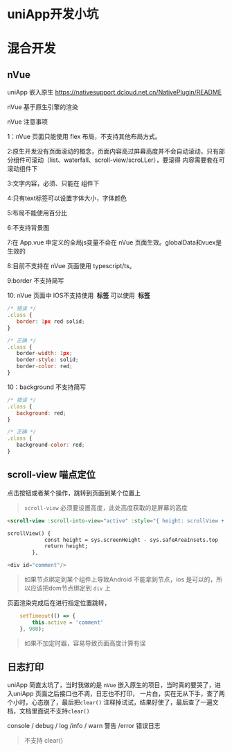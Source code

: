 # uniApp开发小坑
# 混合开发 
##  nVue
uniApp 嵌入原生
https://nativesupport.dcloud.net.cn/NativePlugin/README 

nVue 基于原生引擎的渲染

 nVue 注意事项

 1：nVue 页面只能使用 flex 布局，不支持其他布局方式。

 2:原生开发没有页面滚动的概念，页面内容高过屏幕高度并不会自动滚动，只有部分组件可滚动（list、waterfall、scroll-view/scroLLer），要滚得
 内容需要套在可滚动组件下

 3:文字内容，必须、只能在 <text> 组件下

 4:只有text标签可以设置字体大小，字体颜色

 5:布局不能使用百分比

 6:不支持背景图

 7:在 App.vue 中定义的全局js变量不会在 nVue 页面生效。globalData和vuex是生效的

 8:目前不支持在 nVue 页面使用 typescript/ts。

 9:border 不支持简写

 10: nVue 页面中 IOS不支持使用 <b><img> 标签</b> 可以使用 <b><image> 标签</b>

 ```js
 /* 错误 */
.class {
    border: 1px red solid;
}

/* 正确 */
.class {
    border-width: 1px;
    border-style: solid;
    border-color: red;
}
 ```
 10：background 不支持简写
 ```js
 /* 错误 */
.class {
    background: red;
}

/* 正确 */
.class {
    background-color: red;
}

 ```

## scroll-view 喵点定位

点击按钮或者某个操作，跳转到页面到某个位置上
> `scroll-view` 必须要设置高度，此处高度获取的是屏幕的高度
```html
<scroll-view :scroll-into-view="active" :style="{ height: scrollView + 'px' }" />

scrollView() {
			const height = sys.screenHeight - sys.safeAreaInsets.top
			return height;
		},
```
```js
<div id="comment"/>

```
> 如果节点绑定到某个组件上导致Android 不能拿到节点，ios 是可以的，所以应该把dom节点绑定到 `div` 上

页面渲染完成后在进行指定位置跳转，
```js
	setTimeout(() => {
		this.active = 'comment'
	}, 900);
```
> 如果不加定时器，容易导致页面高度计算有误

## 日志打印

uniApp 简直太坑了，当时我做的是 `nVue` 嵌入原生的项目，当时真的要哭了，进入uniApp 页面之后接口也不凋，日志也不打印，
一片白，实在无从下手，查了两个小时，心态崩了，最后把`clear()` 注释掉试试，结果好使了，最后查了一遍文档，文档里面说不支持`clear()`

console / debug / log /info / warn 警告 /error 错误日志 

>不支持 clear()
